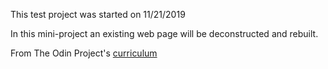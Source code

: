 This test project was started on 11/21/2019

In this mini-project an existing web page will be deconstructed and rebuilt.

From The Odin Project's [curriculum](http://www.theodinproject.com/courses/web-development-101/lessons/html-css)